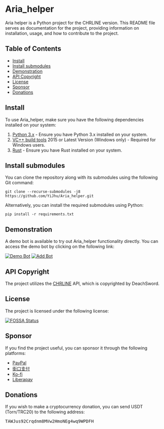 <h1>Aria_helper</h1>
<p>Aria helper is a Python project for the CHRLINE version. This README
  file serves as documentation for the project, providing information on installation, usage, and how to contribute to
  the project.</p>

<h2>Table of Contents</h2>
<ul>
  <li><a href="#install">Install</a></li>
  <li><a href="#install-submodules">Install submodules</a></li>
  <li><a href="#demonstration">Demonstration</a></li>
  <li><a href="#api-copyright">API Copyright</a></li>
  <li><a href="#license">License</a></li>
  <li><a href="#sponsor">Sponsor</a></li>
  <li><a href="#donations">Donations</a></li>
</ul>

<h2 id="install">Install</h2>
<p>To use Aria_helper, make sure you have the following dependencies installed on your system:</p>
<ol>
  <li><a href="https://python.org">Python 3.x</a> - Ensure you have Python 3.x installed on your system.</li>
  <li><a href="https://visualstudio.microsoft.com/downloads">VC++ build tools</a> 2015 or Latest Version (Windows only)
    - Required for Windows users.</li>
  <li><a href="https://rust-lang.org">Rust</a> - Ensure you have Rust installed on your system.</li>
</ol>

<h2 id="install-submodules">Install submodules</h2>
<p>You can clone the repository along with its submodules using the following Git command:</p>
<pre><code>git clone --recurse-submodules -j8 https://github.com/YiJhu/Aria_helper.git</code></pre>
<p>Alternatively, you can install the required submodules using Python:</p>
<pre><code>pip install -r requirements.txt</code></pre>

<h2 id="demonstration">Demonstration</h2>
<p>A demo bot is available to try out Aria_helper functionality directly. You can access the demo bot by clicking on
  the following link:</p>
<a href="https://line.me/R/ti/p/g3c8dOwDFb"><img src="https://github.com/YiJhu/Aria_helper/blob/main/docs/demon.png"
    alt="Demo Bot"></a>
<a href="https://line.me/R/ti/p/g3c8dOwDFb"><img src="https://github.com/YiJhu/Aria_helper/blob/main/docs/add.png"
    alt="Add Bot"></a>

<h2 id="api-copyright">API Copyright</h2>
<p>The project utilizes the <a href="https://github.com/DeachSword/CHRLINE">CHRLINE</a> API, which is copyrighted by
  DeachSword.</p>

<h2 id="license">License</h2>
<p>The project is licensed under the following license:</p>
<a href="https://app.fossa.com/projects/git%2Bgithub.com%2FYiJhu%2FAria_helper?ref=badge_large"><img
    src="https://app.fossa.com/api/projects/git%2Bgithub.com%2FYiJhu%2FAria_helper.svg?type=large"
    alt="FOSSA Status"></a>

<h2 id="sponsor">Sponsor</h2>
<p>If you find the project useful, you can sponsor it through the following platforms:</p>
<ul>
  <li><a href="www.paypal.me/YiJhu486">PayPal</a></li>
  <li><a href="https://www.jkopay.com/transfer?j=Transfer:908589779">街口支付</a></li>
  <li><a href="https://ko-fi.com/Z8Z5D0PMY">Ko-fi</a></li>
  <li><a href="https://liberapay.com/LH/donate">Liberapay</a></li>
</ul>

<h2 id="donations">Donations</h2>
<p>If you wish to make a cryptocurrency donation, you can send USDT (Torn/TRC20) to the following address:</p>
<pre>TAWJus92Crqdnm8MVw2HmoNEg4wq9WPDFH</pre>